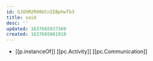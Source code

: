 ```yaml
---
id: GJUhM2R00UCnIEBphwTb3
title: said
desc: ''
updated: 1637665937369
created: 1637665861910
---
```




- [[p.instanceOf]] [[pc.Activity]] [[pc.Communication]]

